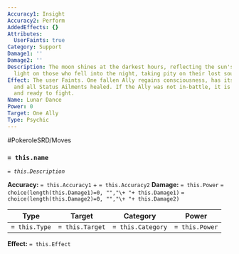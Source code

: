 ```yaml
---
Accuracy1: Insight
Accuracy2: Perform
AddedEffects: {}
Attributes:
  UserFaints: true
Category: Support
Damage1: ''
Damage2: ''
Description: The moon shines at the darkest hours, reflecting the sun's lifebringer
  light on those who fell into the night, taking pity on their lost souls.
Effect: The user Faints. One fallen Ally regains consciousness, has its HP fully restored
  and all Status Ailments healed. If the Ally was not in-battle, it is called out
  and ready to fight.
Name: Lunar Dance
Power: 0
Target: One Ally
Type: Psychic
---
```


#PokeroleSRD/Moves

### `= this.name` 
*`= this.Description`*

**Accuracy:** `= this.Accuracy1` + `= this.Accuracy2`
**Damage:** `= this.Power` `= choice(length(this.Damage1)=0, "","\+ "+ this.Damage1)` `= choice(length(this.Damage2)=0, "","\+ "+ this.Damage2)`

| Type          | Target          | Category          | Power          |
| ------------- | --------------- | ----------------  | -------------- |
| `= this.Type` | `= this.Target` | `= this.Category` | `= this.Power` | 

**Effect:** `= this.Effect`